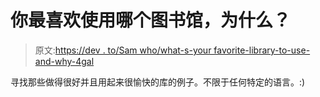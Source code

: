 # 你最喜欢使用哪个图书馆，为什么？

> 原文:[https://dev . to/Sam who/what-s-your favorite-library-to-use-and-why-4gal](https://dev.to/samwho/what-s-your-favourite-library-to-use-and-why-4gal)

寻找那些做得很好并且用起来很愉快的库的例子。不限于任何特定的语言。:)
